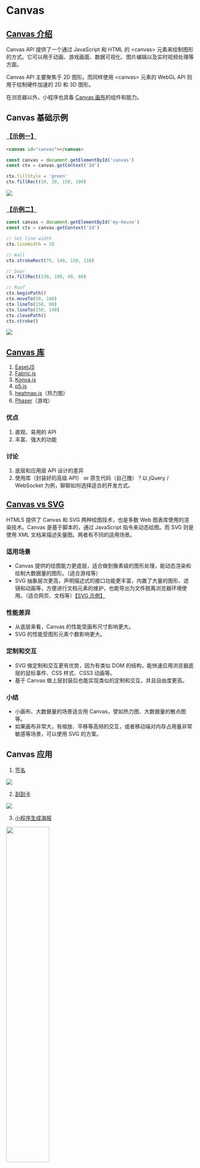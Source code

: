 # Canvas

## [Canvas 介绍](https://developer.mozilla.org/zh-CN/docs/Web/API/Canvas_API)
Canvas API 提供了一个通过 JavaScript 和 HTML 的 &lt;canvas&gt; 元素来绘制图形的方式。它可以用于动画、游戏画面、数据可视化、图片编辑以及实时视频处理等方面。

Canvas API 主要聚焦于 2D 图形。而同样使用 &lt;canvas&gt; 元素的 WebGL API 则用于绘制硬件加速的 2D 和 3D 图形。

在浏览器以外，小程序也具备 [Canvas 画布](https://developers.weixin.qq.com/miniprogram/dev/framework/ability/canvas.html)的组件和能力。

## Canvas 基础示例
### [【示例一】](https://developer.mozilla.org/zh-CN/docs/Web/API/Canvas_API#%E7%BB%93%E6%9E%9C)

``` html
<canvas id="canvas"></canvas>
```

``` javascript
const canvas = document.getElementById('canvas')
const ctx = canvas.getContext('2d')

ctx.fillStyle = 'green'
ctx.fillRect(10, 10, 150, 100)
```

<img src="https://raw.githubusercontent.com/xiaoda/canvas/master/res/example1.png" />

### [【示例二】](https://developer.mozilla.org/zh-CN/docs/Web/API/CanvasRenderingContext2D#%E5%9F%BA%E7%A1%80%E7%A4%BA%E4%BE%8B)

``` javascript
const canvas = document.getElementById('my-house')
const ctx = canvas.getContext('2d')

// Set line width
ctx.lineWidth = 10

// Wall
ctx.strokeRect(75, 140, 150, 110)

// Door
ctx.fillRect(130, 190, 40, 60)

// Roof
ctx.beginPath()
ctx.moveTo(50, 140)
ctx.lineTo(150, 60)
ctx.lineTo(250, 140)
ctx.closePath()
ctx.stroke()
```

<img src="https://raw.githubusercontent.com/xiaoda/canvas/master/res/example2.png" />

## [Canvas 库](https://developer.mozilla.org/zh-CN/docs/Web/API/Canvas_API#resources)
1. [EaselJS](https://www.createjs.com/easeljs)
2. [Fabric.js](http://fabricjs.com/)
3. [Konva.js](https://konvajs.org/)
4. [p5.js](https://p5js.org/)
5. [heatmap.js](https://www.patrick-wied.at/static/heatmapjs/)（热力图）
6. [Phaser](https://phaser.io/)（游戏）

### 优点
1. 直观、易用的 API
2. 丰富、强大的功能

### 讨论
1. 底层和应用层 API 设计的差异
2. 使用库（封装好的高级 API） or 原生代码（自己撸）？以 jQuery / WebSocket 为例，聊聊如何选择适合的开发方式。

## [Canvas vs SVG](https://g2.antv.vision/zh/docs/manual/tutorial/renderers)
HTML5 提供了 Canvas 和 SVG 两种绘图技术，也是多数 Web 图表库使用的渲染技术。Canvas 是基于脚本的，通过 JavaScript 指令来动态绘图。而 SVG 则是使用 XML 文档来描述矢量图。两者有不同的适用场景。

### 适用场景
- Canvas 提供的绘图能力更底层，适合做到像素级的图形处理，能动态渲染和绘制大数据量的图形。（适合游戏等）
- SVG 抽象层次更高，声明描述式的接口功能更丰富，内置了大量的图形、滤镜和动画等，方便进行文档元素的维护，也能导出为文件脱离浏览器环境使用。（适合网页、文档等）[【SVG 示例】](http://43.254.54.39:8103/)

### 性能差异
- 从底层来看，Canvas 的性能受画布尺寸影响更大。
- SVG 的性能受图形元素个数影响更大。

### 定制和交互
- SVG 做定制和交互更有优势，因为有类似 DOM 的结构，能快速应用浏览器底层的鼠标事件、CSS 样式、CSS3 动画等。
- 基于 Canvas 做上层封装后也能实现类似的定制和交互，并且自由度更高。

### 小结
- 小画布、大数据量的场景适合用 Canvas，譬如热力图、大数据量的散点图等。
- 如果画布非常大，有缩放、平移等高频的交互，或者移动端对内存占用量非常敏感等场景，可以使用 SVG 的方案。

## Canvas 应用
1. [签名](https://juejin.cn/post/6844903640843599886)

<img src="https://raw.githubusercontent.com/xiaoda/canvas/master/res/sign.gif" />

2. [刮刮卡](https://zhuanlan.zhihu.com/p/84020475)

<img src="https://raw.githubusercontent.com/xiaoda/canvas/master/res/card.jpeg" />

3. [小程序生成海报](https://fe.anchnet.com/2020/%E5%BE%AE%E4%BF%A1%E5%B0%8F%E7%A8%8B%E5%BA%8F%E5%AE%9E%E8%B7%B5/)

<img src="https://raw.githubusercontent.com/xiaoda/canvas/master/res/poster.jpeg" width="48%" />

4. [保存图片到本地](https://www.zhuyuntao.cn/canvas%E4%BF%9D%E5%AD%98%E5%9B%BE%E7%89%87%E5%88%B0%E6%9C%AC%E5%9C%B0)
5. [特殊的图片展示功能](https://openseadragon.github.io/)

<img src="https://raw.githubusercontent.com/xiaoda/canvas/master/res/open-sea-dragon.png" />

6. 结合 Canvas 和 [OCR](https://cloud.tencent.com/product/ocr-catalog) 的能力，实现在图片上画框识字。

## [WebGL](https://developer.mozilla.org/zh-CN/docs/Web/API/WebGL_API)
WebGL（Web图形库）是一个 JavaScript API，可在任何兼容的 Web 浏览器中渲染高性能的交互式 3D 和 2D 图形，而无需使用插件。WebGL 通过引入一个与 OpenGL ES 2.0 非常一致的 API 来做到这一点，该 API 可以在 HTML5 &lt;canvas&gt; 元素中使用。这种一致性使 API 可以利用用户设备提供的硬件图形加速。

## WebGL 代码示例
``` javascript
// 从这里开始
function main() {
  const canvas = document.querySelector("#glcanvas");
  // 初始化WebGL上下文
  const gl = canvas.getContext("webgl");

  // 确认WebGL支持性
  if (!gl) {
    alert("无法初始化WebGL，你的浏览器、操作系统或硬件等可能不支持WebGL。");
    return;
  }

  // 使用完全不透明的黑色清除所有图像
  gl.clearColor(0.0, 0.0, 0.0, 1.0);
  // 用上面指定的颜色清除缓冲区
  gl.clear(gl.COLOR_BUFFER_BIT);
}
```

## [WebGL 库](https://developer.mozilla.org/zh-CN/docs/Web/API/WebGL_API#库)
- [three.js](https://threejs.org/)

## WebGL 应用
- [3D 小程序 POC](https://github.com/xiaoda/miniprogram-3d-poc)

<img src="https://raw.githubusercontent.com/xiaoda/canvas/master/res/miniprogram-3d-poc.png" width="48%" />

## Canvas 的拓展性思考
1. &lt;canvas&gt; 与 &lt;audio&gt; &lt;video&gt; 等 HTML5 标签丰富、增强了浏览器前端的能力，可用于复杂的功能需求。

### 【案例】录制视频，截取图片并上传 / 下载
``` html
<!DOCTYPE html>
<html>
<head>
  <meta name="viewport" content="width=device-width">
  <title>Demo</title>
  <style>
    .hide {display: none;}
  </style>
</head>
<body>
  <input id="upload" type="file" accept="video/*">
  <button id="load">Load</button>
  <video id="video" class="hide" controls></video>
  <canvas id="canvas" class="hide" width="200" height="200"></canvas>

  <script src="./jquery.js"></script>
  <script>
    const $upload = $('#upload')
    const $load = $('#load')
    const $video = $('#video')
    const video = $video.get(0)
    const $canvas = $('#canvas')
    const canvas = $canvas.get(0)
    const ctx = canvas.getContext('2d')

    $upload.on('change', function (event) {
      video.src = URL.createObjectURL(event.target.files[0])
    })
    $video.on('loadeddata', function () {
      video.currentTime = 1
    })
    $video.on('timeupdate', function () {
      ctx.drawImage(video, 0, 0, canvas.width, canvas.height)
      const dataUrl = canvas.toDataURL('image/jpeg')
      const link = document.createElement('a')
      link.href = dataUrl
      link.download = 'demo.jpg'
      link.click()
    })
    $load.on('click', function () {
      video.load()
    })
  </script>
</body>
</html>
```

2. 浏览器本质上就是一个功能齐全、超级复杂的 Canvas。[【浏览器渲染流程】](https://juejin.cn/post/6844903565610188807)

<img src="https://raw.githubusercontent.com/xiaoda/canvas/master/res/render.webp" />

## Canvas 进阶项目
1. [Flipboard/react-canvas](https://github.com/Flipboard/react-canvas)：在移动端页面使用支持硬件加速的 Canvas 代替性能较差的 DOM 的一次尝试
2. [html2canvas](https://html2canvas.hertzen.com/)：将页面上指定的 DOM 元素渲染到 canvas 并保存
3. [glfx.js](https://evanw.github.io/glfx.js/demo/)：Canvas 滤镜效果库

## [Canvas 进阶项目之设计稿生成代码](https://github.com/xiaoda/design2code)
### 前言
我们深知前端开发存在的问题，并期待进化。前端技术领域一直在不断发展和变革，短期不一定能发现明显的进步，但长期看就一定能看到。

就我个人而言，我觉得 [前后端联调](https://github.com/xiaoda/web-api-issues) 是开发流程中最复杂、耗时最长、问题最多的阶段，但这个阶段要想进行显著的改进是非常困难的。而前端开发流程中相对机械的工作：静态页面开发，可能是一个很好的切入点。

### 相关项目
1. [蓝湖](https://zhuanlan.zhihu.com/p/355970754)
2. [阿里 imgcook](https://www.imgcook.com/)

### [像素操作](https://developer.mozilla.org/zh-CN/docs/Web/API/Canvas_API/Tutorial/Pixel_manipulation_with_canvas)

事实上，你可以直接通过 ImageData 对象操纵像素数据，直接读取或将数据数组写入该对象中。

### 步骤
#### 设计稿
<img src="https://raw.githubusercontent.com/xiaoda/canvas/master/res/design.png" width="48%" />

#### 边缘检测 & 实体检测
<img src="https://raw.githubusercontent.com/xiaoda/canvas/master/res/detect-edge.png"  width="48%" />&nbsp;&nbsp;&nbsp;&nbsp;<img src="https://raw.githubusercontent.com/xiaoda/canvas/master/res/highlight-stuff.png" width="48%" />

#### 实体数据
<img src="https://raw.githubusercontent.com/xiaoda/canvas/master/res/stuff.png" />

#### 结构数据
<img src="https://raw.githubusercontent.com/xiaoda/canvas/master/res/structure.png" />

#### HTML
<img src="https://raw.githubusercontent.com/xiaoda/canvas/master/res/design.png" width="48%" align="top" />&nbsp;&nbsp;&nbsp;&nbsp;<img src="https://raw.githubusercontent.com/xiaoda/canvas/master/res/code.png"  width="40%" align="top" />

#### 具体步骤
<img src="https://raw.githubusercontent.com/xiaoda/canvas/master/res/steps.png" />

#### TODO
1. CSS 样式及更多功能待开发
2. 算法需持续完善

## 广告
我们的[【前端最佳实践】](http://fe.anchnet.com)

## 写在最后
1. 在有更好的办法之前，不完善的办法总比没有强。
2. 想法付诸实践，不论成功或失败都有收获。
3. 任何时候都保持积极的心态
